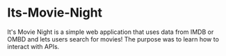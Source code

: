 # Its-Movie-Night

It's Movie Night is a simple web application that uses data from IMDB or OMBD and lets users search for movies! The purpose was to learn how to interact with APIs.